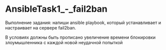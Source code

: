 # AnsibleTask1_-_fail2ban
Выполнение задания: напиши ansible playbook, который устанавливает и настраивает на сервере fail2ban.

В условиях должны быть прописано увеличение времени блокировки злоумышленника с каждой новой неудачной попыткой 